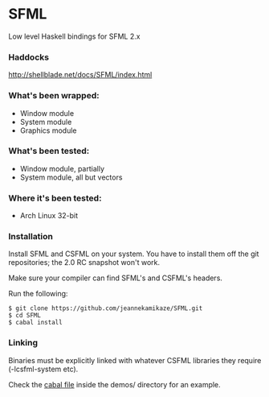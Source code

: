SFML
====

Low level Haskell bindings for SFML 2.x

### Haddocks
http://shellblade.net/docs/SFML/index.html


### What's been wrapped:

* Window module
* System module
* Graphics module

### What's been tested:

* Window module, partially
* System module, all but vectors

### Where it's been tested:

* Arch Linux 32-bit

### Installation

Install SFML and CSFML on your system. You have to install them off the git repositories; the 2.0 RC snapshot won't work.

Make sure your compiler can find SFML's and CSFML's headers.

Run the following:

```
$ git clone https://github.com/jeannekamikaze/SFML.git
$ cd SFML
$ cabal install
```

### Linking

Binaries must be explicitly linked with whatever CSFML libraries they require (-lcsfml-system etc).

Check the [cabal file][0] inside the demos/ directory for an example.

[0]: https://github.com/jeannekamikaze/SFML/blob/master/demos/demos.cabal